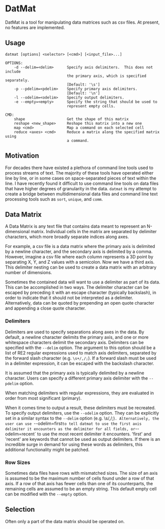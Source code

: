 DatMat
======

DatMat is a tool for manipulating data matrices such as csv files.  At present,
no features are implemented.


Usage
-----

    datmat [options] <selector> [<cmd>] [<input_file>...]

    OPTIONS:
        -d --delim=<delim>      Specify axis delimiters.  This does not include
                                the primary axis, which is specified separately.
                                [Default: '\s']
        -p --pdelim=<pdelim>    Specify primary axis delimiters.  
                                [Default: '\n']
        -l --odelim=<odelim>    Specify output delimiters.
        -e --empty=<empty>      Specify the string that should be used to
                                represent empty cells.

    CMD:
        shape                   Get the shape of this matrix
        reshape <new_shape>     Reshape this matrix into a new one
        map <cmd>               Map a command on each selected cell
        reduce <axes> <cmd>     Reduce a matrix along the specified matrix using
                                a command.


Motivation
----------

For decades there have existed a plethora of command line tools used to process
streams of text.  The majority of these tools have operated either line by line,
or in some cases on space-separated pieces of text within the line.  I have
recently found it difficult to use command line tools on data files that have
higher degrees of granularity in the data. `datmat` is my attempt to create a
bridge between multidimensional data files and command line text processing
tools such as `sort`, `unique`, and `comm`.


Data Matrix
-----------

A Data Matrix is any text file that contains data meant to represent an
N-dimensional matrix.  Individual cells in the matrix are separated by
delimiter characters, which more broadly separate indices along axes.

For example, a csv file is a data matrix where the primary axis is delimited by
a newline character, and the secondary axis is delimited by a comma.  However,
imagine a csv file where each column represents a 3D point by separating X, Y,
and Z values with a semicolon. Now we have a third axis.  This delimiter nesting
can be used to create a data matrix with an arbitrary number of dimensions.

Sometimes the contained data will want to use a delimiter as part of its data.
This can be accomplished in two ways.  The delimiter character can be escaped
by preceding it with an escape character (typically backslash), in order to
indicate that it should not be interpreted as a delimiter.  Alternatively, data
can be quoted by prepending an open quote character and appending a close quote
character.


### Delimiters

Delimiters are used to specify separations along axes in the data. By default,
a newline character delimits the primary axis, and one or more whitespace
characters delimit the secondary axis. Delimiters can be specified with the
`--delim` option.  The argument to this option should be a list of RE2 regular
expressions used to match axis delimiters, separated by the forward slash
character (e.g. `\s+/,/;`). If a forward slash must be used in a delimiter
expression, it can be escaped with the backslash character. 

It is assumed that the primary axis is typically delimited by a newline
character.  Users can specify a different primary axis delimiter with the
`--pdelim` option.

When matching delimiters with regular expressions, they are evaluated in order
from most significant (primary).

When it comes time to output a result, these delimiters must be recreated. To
specify output delimiters, use the `--odelim` option. They can be explicitly set
in a similar syntax to the `--delim` option (e.g. \s/,/;)`. Alternatively, the
user can use `--odelim=first` to tell datmat to use the first axis delimiter it
encounters as the delimiter for all fields, or `--odelim=recent` to use the most
recent delimiter it encounters. 'first' and 'recent' are keywords that cannot be
used as output delimiters. If there is an incredible surge in demand for using
these words as delimiters, this additional functionality might be patched.


### Row Sizes

Sometimes data files have rows with mismatched sizes.  The size of an axis is
assumed to be the maximum number of cells found under a row of that axis.  If a
row of that axis has fewer cells than one of its counterparts, the remaining
cells are assumed to be an empty string.  This default empty cell can be
modified with the `--empty` option.


Selection
---------

Often only a part of the data matrix should be operated on.

